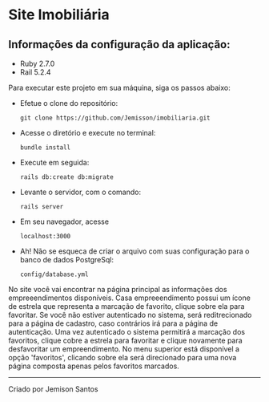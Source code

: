 # Site Imobiliária

## Informações da configuração da aplicação:
* Ruby 2.7.0
* Rail 5.2.4

Para executar este projeto em sua máquina, siga os passos abaixo:

* Efetue o clone do repositório:

      git clone https://github.com/Jemisson/imobiliaria.git

* Acesse o diretório e execute no terminal:

      bundle install

* Execute em seguida:

      rails db:create db:migrate

* Levante o servidor, com o comando:

      rails server

* Em seu navegador, acesse

      localhost:3000
      
* Ah! Não se esqueca de criar o arquivo com suas configuração para o banco de dados PostgreSql:
      
      config/database.yml


No site você vai encontrar na página principal as informações dos empreeendimentos disponíveis. Casa empreeendimento possui um ícone de estrela que representa a marcação de favorito, clique sobre ela para favoritar. Se você não estiver autenticado no sistema, será reditrecionado para a página de cadastro, caso contrários irá para a página de autenticação. Uma vez autenticado o sistema permitirá a marcação dos favoritos, clique cobre a estrela para favoritar e clique novamente para desfavoritar um empreendimento. No menu superior está disponível a opção 'favoritos', clicando sobre ela será direcionado para uma nova página composta apenas pelos favoritos marcados.
_____
Criado por Jemison Santos
